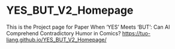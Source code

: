 # YES_BUT_V2_Homepage
This is the Project page for Paper When ‘YES’ Meets ‘BUT’: Can AI Comprehend Contradictory Humor in Comics? 
https://tuo-liang.github.io/YES_BUT_V2_Homepage/
